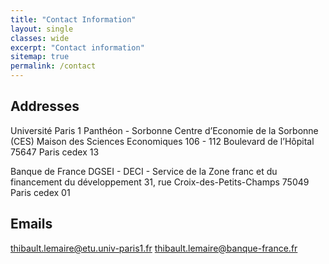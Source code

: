 ```yaml
---
title: "Contact Information"
layout: single
classes: wide
excerpt: "Contact information"
sitemap: true
permalink: /contact
---
```


## Addresses
Université Paris 1 Panthéon - Sorbonne
Centre d’Economie de la Sorbonne (CES)
Maison des Sciences Economiques
106 - 112 Boulevard de l’Hôpital
75647 Paris cedex 13

Banque de France
DGSEI - DECI - Service de la Zone franc et du financement du développement
31, rue Croix-des-Petits-Champs
75049 Paris cedex 01

## Emails
[thibault.lemaire@etu.univ-paris1.fr](mailto:thibault.lemaire@etu.univ-paris1.fr)
[thibault.lemaire@banque-france.fr](mailto:thibault.lemaire@banque-france.fr)
